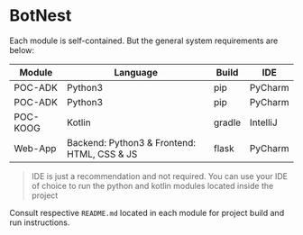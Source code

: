 # BotNest

Each module is self-contained. But the general system requirements are below:

| Module   | Language                                    | Build  | IDE      |
|----------|---------------------------------------------|--------|----------|
| POC-ADK  | Python3                                     | pip    | PyCharm  |
| POC-ADK  | Python3                                     | pip    | PyCharm  |
| POC-KOOG | Kotlin                                      | gradle | IntelliJ |
| Web-App  | Backend: Python3 & Frontend: HTML, CSS & JS | flask  | PyCharm  |

> IDE is just a recommendation and not required. You can use your IDE of choice to run the python and kotlin modules located inside the project

Consult respective `README.md` located in each module for project build and run instructions.